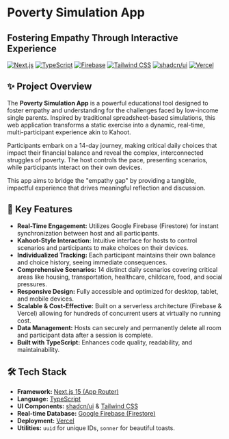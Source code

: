 # Poverty Simulation App

## Fostering Empathy Through Interactive Experience

[![Next.js](https://img.shields.io/badge/Next.js-Black?style=for-the-badge&logo=next.js&logoColor=white)](https://nextjs.org/)
[![TypeScript](https://img.shields.io/badge/TypeScript-007ACC?style=for-the-badge&logo=typescript&logoColor=white)](https://www.typescriptlang.org/)
[![Firebase](https://img.shields.io/badge/Firebase-FFCA28?style=for-the-badge&logo=firebase&logoColor=black)](https://firebase.google.com/)
[![Tailwind CSS](https://img.shields.io/badge/Tailwind_CSS-38B2AC?style=for-the-badge&logo=tailwind-css&logoColor=white)](https://tailwindcss.com/)
[![shadcn/ui](https://img.shields.io/badge/shadcn%2Fui-black?style=for-the-badge&logo=github&logoColor=white)](https://ui.shadcn.com/)
[![Vercel](https://img.shields.io/badge/Vercel-000000?style=for-the-badge&logo=vercel&logoColor=white)](https://vercel.com/)

<!-- ---

## 🚀 Live Demo

[Link to your deployed Vercel app here] (e.g., `https://poverty-simulation-app.vercel.app/`)

--- -->

## ✨ Project Overview

The **Poverty Simulation App** is a powerful educational tool designed to foster empathy and understanding for the challenges faced by low-income single parents. Inspired by traditional spreadsheet-based simulations, this web application transforms a static exercise into a dynamic, real-time, multi-participant experience akin to Kahoot.

Participants embark on a 14-day journey, making critical daily choices that impact their financial balance and reveal the complex, interconnected struggles of poverty. The host controls the pace, presenting scenarios, while participants interact on their own devices.

This app aims to bridge the "empathy gap" by providing a tangible, impactful experience that drives meaningful reflection and discussion.

## 🎯 Key Features

- **Real-Time Engagement:** Utilizes Google Firebase (Firestore) for instant synchronization between host and all participants.
- **Kahoot-Style Interaction:** Intuitive interface for hosts to control scenarios and participants to make choices on their devices.
- **Individualized Tracking:** Each participant maintains their own balance and choice history, seeing immediate consequences.
- **Comprehensive Scenarios:** 14 distinct daily scenarios covering critical areas like housing, transportation, healthcare, childcare, food, and social pressures.
- **Responsive Design:** Fully accessible and optimized for desktop, tablet, and mobile devices.
- **Scalable & Cost-Effective:** Built on a serverless architecture (Firebase & Vercel) allowing for hundreds of concurrent users at virtually no running cost.
- **Data Management:** Hosts can securely and permanently delete all room and participant data after a session is complete.
- **Built with TypeScript:** Enhances code quality, readability, and maintainability.

## 🛠️ Tech Stack

- **Framework:** [Next.js 15 (App Router)](https://nextjs.org/)
- **Language:** [TypeScript](https://www.typescriptlang.org/)
- **UI Components:** [shadcn/ui](https://ui.shadcn.com/) & [Tailwind CSS](https://tailwindcss.com/)
- **Real-time Database:** [Google Firebase (Firestore)](https://firebase.google.com/docs/firestore)
- **Deployment:** [Vercel](https://vercel.com/)
- **Utilities:** `uuid` for unique IDs, `sonner` for beautiful toasts.

